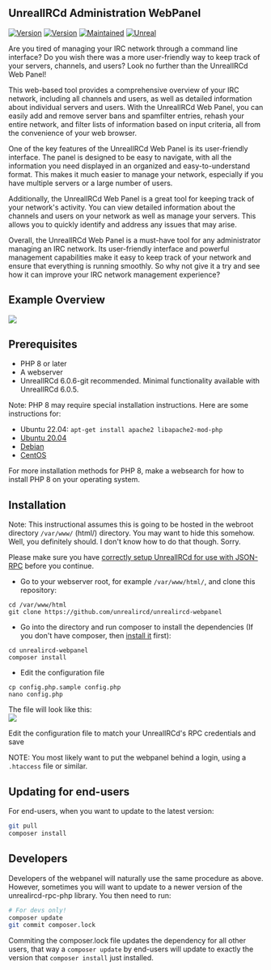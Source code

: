  ## UnrealIRCd Administration WebPanel
 
[![Version](https://img.shields.io/badge/UnrealIRCd-6.0.6_or_later-darkgreen.svg)]()
[![Version](https://img.shields.io/badge/Version-Beta-blue.svg)]()
[![Maintained](https://img.shields.io/badge/Maintained-yes-darkgreen.svg)]()
[![Unreal](https://img.shields.io/badge/PHP-8.0_or_later-darkgreen.svg)](https://unrealircd.org)

 Are you tired of managing your IRC network through a command line interface? Do you wish there was a more user-friendly way to keep track of your servers, channels, and users? Look no further than the UnrealIRCd Web Panel!

This web-based tool provides a comprehensive overview of your IRC network, including all channels and users, as well as detailed information about individual servers and users. With the UnrealIRCd Web Panel, you can easily add and remove server bans and spamfilter entries, rehash your entire network, and filter lists of information based on input criteria, all from the convenience of your web browser.

One of the key features of the UnrealIRCd Web Panel is its user-friendly interface. The panel is designed to be easy to navigate, with all the information you need displayed in an organized and easy-to-understand format. This makes it much easier to manage your network, especially if you have multiple servers or a large number of users.

Additionally, the UnrealIRCd Web Panel is a great tool for keeping track of your network's activity. You can view detailed information about the channels and users on your network as well as manage your servers. This allows you to quickly identify and address any issues that may arise.

Overall, the UnrealIRCd Web Panel is a must-have tool for any administrator managing an IRC network. Its user-friendly interface and powerful management capabilities make it easy to keep track of your network and ensure that everything is running smoothly. So why not give it a try and see how it can improve your IRC network management experience?

## Example Overview
 <img src="https://i.ibb.co/7SdFZnk/Screenshot-from-2023-01-14-07-26-21.png">

## Prerequisites ##
- PHP 8 or later
- A webserver
- UnrealIRCd 6.0.6-git recommended. Minimal functionality available with UnrealIRCd 6.0.5.

Note: PHP 8 may require special installation instructions.
Here are some instructions for:
- Ubuntu 22.04: `apt-get install apache2 libapache2-mod-php`
- [Ubuntu 20.04](https://linuxhint.com/install-php-ubuntu/)
- [Debian](https://www.vultr.com/docs/how-to-install-php-8-on-debian-11/)
- [CentOS](https://www.tecmint.com/install-php-8-on-centos/)

For more installation methods for PHP 8, make a websearch for how to install PHP 8 on your operating system.
## Installation ##

Note: This instructional assumes this is going to be hosted in the webroot directory `/var/www/` (html/) directory.
You may want to hide this somehow. Well, you definitely should. I don't know how to do that though. Sorry.

Please make sure you have [correctly setup UnrealIRCd for use with JSON-RPC](https://www.unrealircd.org/docs/JSON-RPC) before you continue.

- Go to your webserver root, for example `/var/www/html/`, and clone
  this repository:
```
cd /var/www/html
git clone https://github.com/unrealircd/unrealircd-webpanel
```

- Go into the directory and run composer to install the dependencies
  (If you don't have composer, then [install it](https://getcomposer.org/download/) first):
```
cd unrealircd-webpanel
composer install
```

- Edit the configuration file
```
cp config.php.sample config.php
nano config.php
```
The file will look like this:<br>
<img src="https://i.ibb.co/zZ7LsXD/Screenshot-from-2023-01-04-17-03-20.png">

Edit the configuration file to match your UnrealIRCd's RPC credentials and save

NOTE: You most likely want to put the webpanel behind a login, using a
`.htaccess` file or similar.

## Updating for end-users ##
For end-users, when you want to update to the latest version:
```bash
git pull
composer install
```

## Developers ##
Developers of the webpanel will naturally use the same procedure as
above. However, sometimes you will want to update to a newer version
of the unrealircd-rpc-php library. You then need to run:
```bash
# For devs only!
composer update
git commit composer.lock
```
Commiting the composer.lock file updates the dependency for all
other users, that way a `composer update` by end-users will update
to exactly the version that `composer install` just installed.
